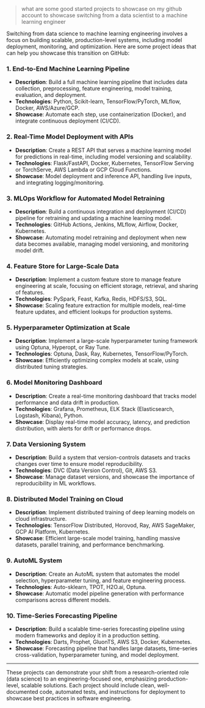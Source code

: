 > what are some good started projects to showcase on my github account to showcase switching from a data scientist to a machine learning engineer

Switching from data science to machine learning engineering involves a focus on building scalable, production-level systems, including model deployment, monitoring, and optimization. Here are some project ideas that can help you showcase this transition on GitHub:

### 1. **End-to-End Machine Learning Pipeline**
   - **Description**: Build a full machine learning pipeline that includes data collection, preprocessing, feature engineering, model training, evaluation, and deployment.
   - **Technologies**: Python, Scikit-learn, TensorFlow/PyTorch, MLflow, Docker, AWS/Azure/GCP.
   - **Showcase**: Automate each step, use containerization (Docker), and integrate continuous deployment (CI/CD).

### 2. **Real-Time Model Deployment with APIs**
   - **Description**: Create a REST API that serves a machine learning model for predictions in real-time, including model versioning and scalability.
   - **Technologies**: Flask/FastAPI, Docker, Kubernetes, TensorFlow Serving or TorchServe, AWS Lambda or GCP Cloud Functions.
   - **Showcase**: Model deployment and inference API, handling live inputs, and integrating logging/monitoring.

### 3. **MLOps Workflow for Automated Model Retraining**
   - **Description**: Build a continuous integration and deployment (CI/CD) pipeline for retraining and updating a machine learning model.
   - **Technologies**: GitHub Actions, Jenkins, MLflow, Airflow, Docker, Kubernetes.
   - **Showcase**: Automating model retraining and deployment when new data becomes available, managing model versioning, and monitoring model drift.

### 4. **Feature Store for Large-Scale Data**
   - **Description**: Implement a custom feature store to manage feature engineering at scale, focusing on efficient storage, retrieval, and sharing of features.
   - **Technologies**: PySpark, Feast, Kafka, Redis, HDFS/S3, SQL.
   - **Showcase**: Scaling feature extraction for multiple models, real-time feature updates, and efficient lookups for production systems.

### 5. **Hyperparameter Optimization at Scale**
   - **Description**: Implement a large-scale hyperparameter tuning framework using Optuna, Hyperopt, or Ray Tune.
   - **Technologies**: Optuna, Dask, Ray, Kubernetes, TensorFlow/PyTorch.
   - **Showcase**: Efficiently optimizing complex models at scale, using distributed tuning strategies.

### 6. **Model Monitoring Dashboard**
   - **Description**: Create a real-time monitoring dashboard that tracks model performance and data drift in production.
   - **Technologies**: Grafana, Prometheus, ELK Stack (Elasticsearch, Logstash, Kibana), Python.
   - **Showcase**: Display real-time model accuracy, latency, and prediction distribution, with alerts for drift or performance drops.

### 7. **Data Versioning System**
   - **Description**: Build a system that version-controls datasets and tracks changes over time to ensure model reproducibility.
   - **Technologies**: DVC (Data Version Control), Git, AWS S3.
   - **Showcase**: Manage dataset versions, and showcase the importance of reproducibility in ML workflows.

### 8. **Distributed Model Training on Cloud**
   - **Description**: Implement distributed training of deep learning models on cloud infrastructure.
   - **Technologies**: TensorFlow Distributed, Horovod, Ray, AWS SageMaker, GCP AI Platform, Kubernetes.
   - **Showcase**: Efficient large-scale model training, handling massive datasets, parallel training, and performance benchmarking.

### 9. **AutoML System**
   - **Description**: Create an AutoML system that automates the model selection, hyperparameter tuning, and feature engineering process.
   - **Technologies**: Auto-sklearn, TPOT, H2O.ai, Optuna.
   - **Showcase**: Automatic model pipeline generation with performance comparisons across different models.

### 10. **Time-Series Forecasting Pipeline**
   - **Description**: Build a scalable time-series forecasting pipeline using modern frameworks and deploy it in a production setting.
   - **Technologies**: Darts, Prophet, GluonTS, AWS S3, Docker, Kubernetes.
   - **Showcase**: Forecasting pipeline that handles large datasets, time-series cross-validation, hyperparameter tuning, and model deployment.

---

These projects can demonstrate your shift from a research-oriented role (data science) to an engineering-focused one, emphasizing production-level, scalable solutions. Each project should include clean, well-documented code, automated tests, and instructions for deployment to showcase best practices in software engineering.